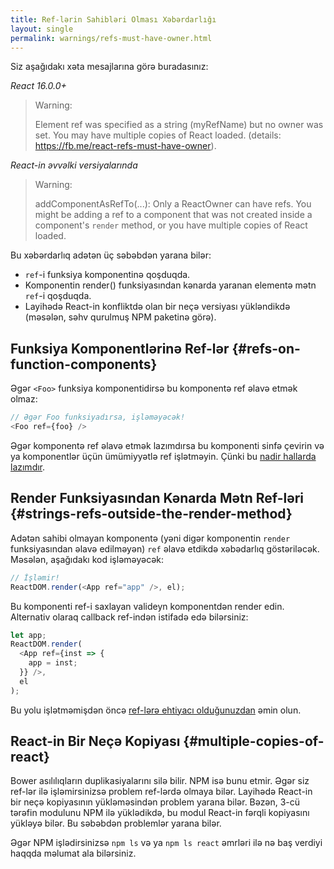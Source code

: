```yaml
---
title: Ref-lərin Sahibləri Olması Xəbərdarlığı
layout: single
permalink: warnings/refs-must-have-owner.html
---
```


Siz aşağıdakı xəta mesajlarına görə buradasınız:

*React 16.0.0+*
> Warning:
>
> Element ref was specified as a string (myRefName) but no owner was set. You may have multiple copies of React loaded. (details: https://fb.me/react-refs-must-have-owner).

*React-in əvvəlki versiyalarında*
> Warning:
>
> addComponentAsRefTo(...): Only a ReactOwner can have refs. You might be adding a ref to a component that was not created inside a component's `render` method, or you have multiple copies of React loaded.

Bu xəbərdarlıq adətən üç səbəbdən yarana bilər:

- `ref`-i funksiya komponentinə qoşduqda.
- Komponentin render() funksiyasından kənarda yaranan elementə mətn `ref`-i qoşduqda.
- Layihədə React-in konfliktdə olan bir neçə versiyası yükləndikdə (məsələn, səhv qurulmuş NPM paketinə görə).

## Funksiya Komponentlərinə Ref-lər {#refs-on-function-components}

Əgər `<Foo>` funksiya komponentidirsə bu komponentə ref əlavə etmək olmaz:

```js
// Əgər Foo funksiyadırsa, işləməyəcək!
<Foo ref={foo} />
```

Əgər komponentə ref əlavə etmək lazımdırsa bu komponenti sinfə çevirin və ya komponentlər üçün ümümiyyətlə ref işlətməyin. Çünki bu [nadir hallarda lazımdır](/docs/refs-and-the-dom.html#when-to-use-refs).

## Render Funksiyasından Kənarda Mətn Ref-ləri {#strings-refs-outside-the-render-method}

Adətən sahibi olmayan komponentə (yəni digər komponentin `render` funksiyasından əlavə edilməyən) `ref` əlavə etdikdə xəbədarlıq göstəriləcək. Məsələn, aşağıdakı kod işləməyəcək:

```js
// İşləmir!
ReactDOM.render(<App ref="app" />, el);
```

Bu komponenti ref-i saxlayan valideyn komponentdən render edin. Alternativ olaraq callback ref-indən istifadə edə bilərsiniz:

```js
let app;
ReactDOM.render(
  <App ref={inst => {
    app = inst;
  }} />,
  el
);
```

Bu yolu işlətməmişdən öncə [ref-lərə ehtiyacı olduğunuzdan](/docs/refs-and-the-dom.html#when-to-use-refs) əmin olun.

## React-in Bir Neçə Kopiyası {#multiple-copies-of-react}

Bower asılılıqların duplikasiyalarını silə bilir. NPM isə bunu etmir. Əgər siz ref-lər ilə işləmirsinizsə problem ref-lərdə olmaya bilər. Layihədə React-in bir neçə kopiyasının yükləməsindən problem yarana bilər. Bəzən, 3-cü tərəfin modulunu NPM ilə yüklədikdə, bu modul React-in fərqli kopiyasını yükləyə bilər. Bu səbəbdən problemlər yarana bilər.

Əgər NPM işlədirsinizsə `npm ls` və ya `npm ls react` əmrləri ilə nə baş verdiyi haqqda məlumat ala bilərsiniz.
